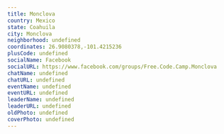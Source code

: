 ```yaml
---
title: Monclova
country: Mexico
state: Coahuila
city: Monclova
neighborhood: undefined
coordinates: 26.9080378,-101.4215236
plusCode: undefined
socialName: Facebook
socialURL: https://www.facebook.com/groups/Free.Code.Camp.Monclova
chatName: undefined
chatURL: undefined
eventName: undefined
eventURL: undefined
leaderName: undefined
leaderURL: undefined
oldPhoto: undefined
coverPhoto: undefined
---
```

